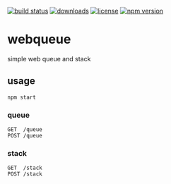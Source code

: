 [![build status](https://travis-ci.org/diogoeichert/webqueue.svg)](https://travis-ci.org/diogoeichert/webqueue)
[![downloads](https://img.shields.io/npm/dt/webqueue.svg)](https://www.npmjs.com/package/webqueue)
[![license](https://img.shields.io/github/license/diogoeichert/webqueue.svg)](LICENSE)
[![npm version](https://img.shields.io/npm/v/webqueue.svg)](https://www.npmjs.com/package/webqueue)

# webqueue
simple web queue and stack

## usage
```
npm start
```
### queue
```
GET  /queue
POST /queue
```
### stack
```
GET  /stack
POST /stack
```

